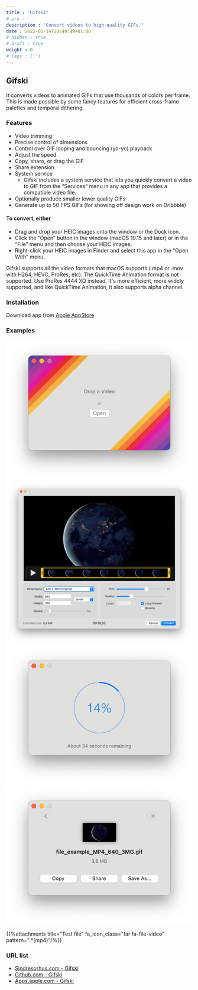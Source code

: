 ```yaml
---
title : "Gifski"
# pre : ' '
description : "Convert videos to high-quality GIFs."
date : 2022-01-14T10:49:49+01:00
# hidden : true
# draft : true
weight : 0
# tags : ['']
---
```


## Gifski

It converts videos to animated GIFs that use thousands of colors per frame. This is made possible by some fancy features for efficient cross-frame palettes and temporal dithering.

### Features

* Video trimming
* Precise control of dimensions
* Control over GIF looping and bouncing (yo-yo) playback
* Adjust the speed
* Copy, share, or drag the GIF
* Share extension
* System service
  * Gifski includes a system service that lets you quickly convert a video to GIF from the “Services” menu in any app that provides a compatible video file.
* Optionally produce smaller lower quality GIFs
* Generate up to 50 FPS GIFs (for showing off design work on Dribbble)

#### To convert, either

* Drag and drop your HEIC images onto the window or the Dock icon.
* Click the “Open” button in the window (macOS 10.15 and later) or in the “File” menu and then choose your HEIC images.
* Right-click your HEIC images in Finder and select this app in the “Open With” menu.

Gifski supports all the video formats that macOS supports (.mp4 or .mov with H264, HEVC, ProRes, etc). The QuickTime Animation format is not supported. Use ProRes 4444 XQ instead. It's more efficient, more widely supported, and like QuickTime Animation, it also supports alpha channel.

### Installation

Download app from [Apple AppStore](https://apps.apple.com/us/app/gifski/id1351639930?l=en&mt=12)

### Examples

![example](images/example1.png)
![example](images/example2.png)
![example](images/example3.png)
![example](images/example4.png)

{{%attachments title="Test file" fa_icon_class="far fa-file-video" pattern=".*(mp4)"/%}}

### URL list

* [Sindresorhus.com - Gifski](https://sindresorhus.com/gifski)
* [Github.com - Gifski](https://github.com/sindresorhus/Gifski)
* [Apps.apple.com - Gifski](https://apps.apple.com/us/app/gifski/id1351639930?l=en&mt=12)
